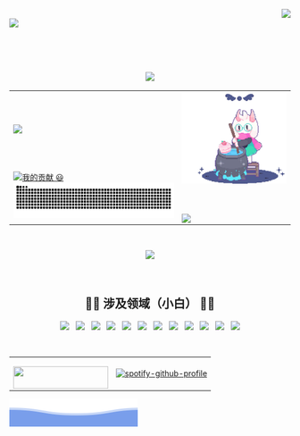 <!--# Hi there 👋-->
<p align="center">
    <img src="https://weather-icon.journeyad.repl.co/@hunan?v=1" align="right"><br>
    <img src="https://cdn.jsdelivr.net/gh/xiaoji235/xiaoji235/svgs/hello2.svg" align="left" width="340"><br>
<!--<img src="https://readme-typing-svg.herokuapp.com?font=Microsoft+Yahei&size=40&color=38C2FFFF&vCenter=true&lines=Hi+there+%F0%9F%91%8B" 
       alt="Hi there 👋" align="left"/>-->
</p>
<br>
<br>
<br>
</p>

<!--分割线-->
<p align="center">
<img src="https://cdn.jsdelivr.net/gh/xiaoji235/xiaoji235/line.gif"/>
</p>


<table align="center">
<tr>
<!--功勋墙-->
<td width="60%" border="none">
  <a href="https://github.com/xiaoji235">
    <img src="https://github-readme-stats.vercel.app/api?username=xiaoji235&theme=gruvbox&show_icons=true" style="max-width: 100%;display: flex;center: left;margin-top: 50px;"/>
<br>
<br>
<br>
<br>
<!--### 我的贡献 😃-->
    <img src="https://readme-typing-svg.herokuapp.com?font=Microsoft+Yahei&size=30&color=2C974B&vCenter=true&lines=%E6%88%91%E7%9A%84%E8%B4%A1%E7%8C%AE+%F0%9F%98%83" 
       alt="我的贡献 😃" />
<!--贪吃蛇-->   
    <a href="https://github.com/marketplace/actions/generate-snake-game-from-github-contribution-grid">
    <img src="https://raw.githubusercontent.com/xiaoji235/xiaoji235/output/github-contribution-grid-snake.svg" align="center" alt="Contribution eating Snake" />
    </a>
</td>
 
 
 <!--ralsei-->
 <td width="40%">
 <img src="https://raw.githubusercontent.com/xiaoji235/xiaoji235/master/ralsei.gif" align="center" width="100%"/>
<br>
<br>
<br>
<br>
 <!--计数牌-->
<!--<a href="https://b23.tv/baqD8N8">-->
<img src="https://stats.justsong.cn/api/github?username=xiaoji235" align="center"></a>
 </td>
</tr>
</table>
<br>

<!--分割线-->
<p align="center">
<img src="https://cdn.jsdelivr.net/gh/xiaoji235/xiaoji235/line.gif"/>
</p>


<br>
<h2 align="center">
  👨‍💻   涉及领域（小白）  👨‍💻
 </h2>
 
 <!--havicons-->
 <p align="center">
<a href="#"/><img src="https://cdn.jsdelivr.net/gh/tandpfun/skill-icons/icons/Photoshop.svg" width="40"/></a>&nbsp;&nbsp;
<a href="#"/><img src="https://cdn.jsdelivr.net/gh/tandpfun/skill-icons/icons/RaspberryPi-Dark.svg" width="40"/></a>&nbsp;&nbsp;
<a href="#"/><img src="https://cdn.jsdelivr.net/gh/tandpfun/skill-icons/icons/CSS.svg" width="40"/></a>&nbsp;&nbsp;
<a href="#"/><img src="https://cdn.jsdelivr.net/gh/tandpfun/skill-icons/icons/HTML.svg" width="40"/></a>&nbsp;&nbsp;
<a href="#"/><img src="https://cdn.jsdelivr.net/gh/tandpfun/skill-icons/icons/Vercel-Dark.svg" width="40"/></a>&nbsp;&nbsp;
<a href="#"/><img src="https://cdn.jsdelivr.net/gh/tandpfun/skill-icons/icons/Github-Dark.svg" width="40"/></a>&nbsp;&nbsp;
<a href="#"/><img src="https://cdn.jsdelivr.net/gh/tandpfun/skill-icons/icons/Nginx.svg" width="40"/></a>&nbsp;&nbsp;
<a href="#"/><img src="https://cdn.jsdelivr.net/gh/tandpfun/skill-icons/icons/Wordpress.svg" width="40"/></a>&nbsp;&nbsp;
<a href="#"/><img src="https://cdn.jsdelivr.net/gh/tandpfun/skill-icons/icons/Python-Dark.svg" width="40"/></a>&nbsp;&nbsp;
<a href="#"/><img src="https://cdn.jsdelivr.net/gh/tandpfun/skill-icons/icons/Docker.svg" width="40"/></a>&nbsp;&nbsp;
<a href="#"/><img src="https://cdn.jsdelivr.net/gh/tandpfun/skill-icons/icons/Cloudflare-Dark.svg" width="40"/></a>&nbsp;&nbsp;
<a href="#"/><img src="https://cdn.jsdelivr.net/gh/xiaoji235/xiaoji235/v2ray.png" width="43"/></a>
</p>


<br>

<table align="center">
<tr>
<td>
<!--前往主页-->
<p align="center"> 
<a href="https://xiaoji235.github.io"/><img src="https://img.shields.io/badge/%E5%89%8D%E5%BE%80%E6%88%91%E7%9A%84%E4%B8%BB%E9%A1%B5-000?style=for-the-badge&logo=ghost&logoColor=yellow" align="right" width="170px" height="40px"/></a></p>
    
</td>
<td>
<!--spotify profile-->
    
[![spotify-github-profile](https://spotify-github-profile.kittinanx.com/api/view?uid=31uoordnuvagj3bytbyy46nc4xge&cover_image=true&theme=novatorem&show_offline=false&background_color=121212&interchange=false&bar_color=64c466&bar_color_cover=true)](https://spotify-github-profile.kittinanx.com/api/view?uid=31uoordnuvagj3bytbyy46nc4xge&redirect=true)

</td>
</tr>
</table>
  
![buttom wave](https://github.com/xiaoji235/xiaoji235/blob/main/wave.svg?raw=true)
